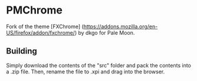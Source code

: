 # PMChrome
Fork of the theme [FXChrome] (https://addons.mozilla.org/en-US/firefox/addon/fxchrome/) by dkgo for Pale Moon.

## Building
Simply download the contents of the "src" folder  and pack the contents into a .zip file. Then, rename the file to .xpi and drag into the browser.
